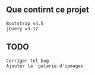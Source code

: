 Que contirnt ce projet
----------------------
    Bootstrap v4.5
    jQuery v3.12

## TODO
    Corriger tel bug
    Ajouter la  galarie d'ipmages